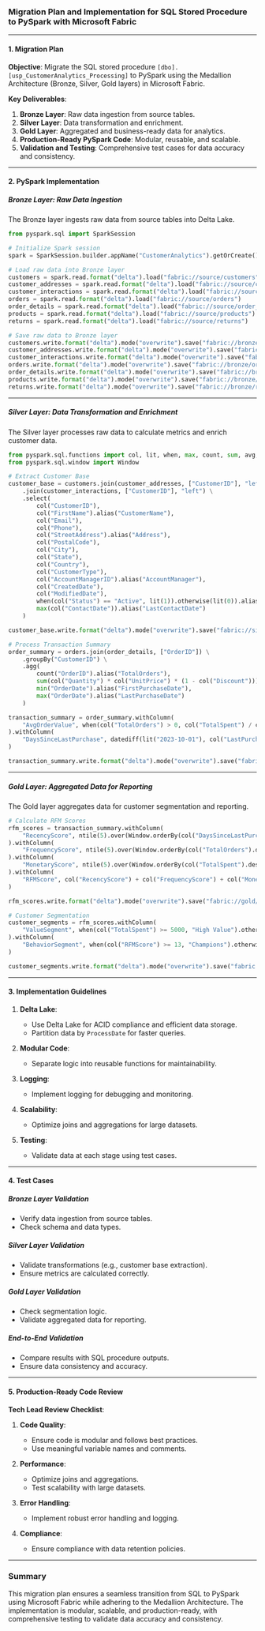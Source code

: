 ### Migration Plan and Implementation for SQL Stored Procedure to PySpark with Microsoft Fabric

---

#### **1. Migration Plan**

**Objective**: Migrate the SQL stored procedure `[dbo].[usp_CustomerAnalytics_Processing]` to PySpark using the Medallion Architecture (Bronze, Silver, Gold layers) in Microsoft Fabric.

**Key Deliverables**:
1. **Bronze Layer**: Raw data ingestion from source tables.
2. **Silver Layer**: Data transformation and enrichment.
3. **Gold Layer**: Aggregated and business-ready data for analytics.
4. **Production-Ready PySpark Code**: Modular, reusable, and scalable.
5. **Validation and Testing**: Comprehensive test cases for data accuracy and consistency.

---

#### **2. PySpark Implementation**

##### **Bronze Layer: Raw Data Ingestion**
The Bronze layer ingests raw data from source tables into Delta Lake.

```python
from pyspark.sql import SparkSession

# Initialize Spark session
spark = SparkSession.builder.appName("CustomerAnalytics").getOrCreate()

# Load raw data into Bronze layer
customers = spark.read.format("delta").load("fabric://source/customers")
customer_addresses = spark.read.format("delta").load("fabric://source/customer_addresses")
customer_interactions = spark.read.format("delta").load("fabric://source/customer_interactions")
orders = spark.read.format("delta").load("fabric://source/orders")
order_details = spark.read.format("delta").load("fabric://source/order_details")
products = spark.read.format("delta").load("fabric://source/products")
returns = spark.read.format("delta").load("fabric://source/returns")

# Save raw data to Bronze layer
customers.write.format("delta").mode("overwrite").save("fabric://bronze/customers")
customer_addresses.write.format("delta").mode("overwrite").save("fabric://bronze/customer_addresses")
customer_interactions.write.format("delta").mode("overwrite").save("fabric://bronze/customer_interactions")
orders.write.format("delta").mode("overwrite").save("fabric://bronze/orders")
order_details.write.format("delta").mode("overwrite").save("fabric://bronze/order_details")
products.write.format("delta").mode("overwrite").save("fabric://bronze/products")
returns.write.format("delta").mode("overwrite").save("fabric://bronze/returns")
```

---

##### **Silver Layer: Data Transformation and Enrichment**
The Silver layer processes raw data to calculate metrics and enrich customer data.

```python
from pyspark.sql.functions import col, lit, when, max, count, sum, avg, min, datediff, ntile
from pyspark.sql.window import Window

# Extract Customer Base
customer_base = customers.join(customer_addresses, ["CustomerID"], "left") \
    .join(customer_interactions, ["CustomerID"], "left") \
    .select(
        col("CustomerID"),
        col("FirstName").alias("CustomerName"),
        col("Email"),
        col("Phone"),
        col("StreetAddress").alias("Address"),
        col("PostalCode"),
        col("City"),
        col("State"),
        col("Country"),
        col("CustomerType"),
        col("AccountManagerID").alias("AccountManager"),
        col("CreatedDate"),
        col("ModifiedDate"),
        when(col("Status") == "Active", lit(1)).otherwise(lit(0)).alias("IsActive"),
        max(col("ContactDate")).alias("LastContactDate")
    )

customer_base.write.format("delta").mode("overwrite").save("fabric://silver/customer_base")

# Process Transaction Summary
order_summary = orders.join(order_details, ["OrderID"]) \
    .groupBy("CustomerID") \
    .agg(
        count("OrderID").alias("TotalOrders"),
        sum(col("Quantity") * col("UnitPrice") * (1 - col("Discount"))).alias("TotalSpent"),
        min("OrderDate").alias("FirstPurchaseDate"),
        max("OrderDate").alias("LastPurchaseDate")
    )

transaction_summary = order_summary.withColumn(
    "AvgOrderValue", when(col("TotalOrders") > 0, col("TotalSpent") / col("TotalOrders")).otherwise(0)
).withColumn(
    "DaysSinceLastPurchase", datediff(lit("2023-10-01"), col("LastPurchaseDate"))
)

transaction_summary.write.format("delta").mode("overwrite").save("fabric://silver/transaction_summary")
```

---

##### **Gold Layer: Aggregated Data for Reporting**
The Gold layer aggregates data for customer segmentation and reporting.

```python
# Calculate RFM Scores
rfm_scores = transaction_summary.withColumn(
    "RecencyScore", ntile(5).over(Window.orderBy(col("DaysSinceLastPurchase").asc()))
).withColumn(
    "FrequencyScore", ntile(5).over(Window.orderBy(col("TotalOrders").desc()))
).withColumn(
    "MonetaryScore", ntile(5).over(Window.orderBy(col("TotalSpent").desc()))
).withColumn(
    "RFMScore", col("RecencyScore") + col("FrequencyScore") + col("MonetaryScore")
)

rfm_scores.write.format("delta").mode("overwrite").save("fabric://gold/rfm_scores")

# Customer Segmentation
customer_segments = rfm_scores.withColumn(
    "ValueSegment", when(col("TotalSpent") >= 5000, "High Value").otherwise("Low Value")
).withColumn(
    "BehaviorSegment", when(col("RFMScore") >= 13, "Champions").otherwise("Others")
)

customer_segments.write.format("delta").mode("overwrite").save("fabric://gold/customer_segments")
```

---

#### **3. Implementation Guidelines**

1. **Delta Lake**:
   - Use Delta Lake for ACID compliance and efficient data storage.
   - Partition data by `ProcessDate` for faster queries.

2. **Modular Code**:
   - Separate logic into reusable functions for maintainability.

3. **Logging**:
   - Implement logging for debugging and monitoring.

4. **Scalability**:
   - Optimize joins and aggregations for large datasets.

5. **Testing**:
   - Validate data at each stage using test cases.

---

#### **4. Test Cases**

##### **Bronze Layer Validation**
- Verify data ingestion from source tables.
- Check schema and data types.

##### **Silver Layer Validation**
- Validate transformations (e.g., customer base extraction).
- Ensure metrics are calculated correctly.

##### **Gold Layer Validation**
- Check segmentation logic.
- Validate aggregated data for reporting.

##### **End-to-End Validation**
- Compare results with SQL procedure outputs.
- Ensure data consistency and accuracy.

---

#### **5. Production-Ready Code Review**

**Tech Lead Review Checklist**:
1. **Code Quality**:
   - Ensure code is modular and follows best practices.
   - Use meaningful variable names and comments.

2. **Performance**:
   - Optimize joins and aggregations.
   - Test scalability with large datasets.

3. **Error Handling**:
   - Implement robust error handling and logging.

4. **Compliance**:
   - Ensure compliance with data retention policies.

---

### Summary

This migration plan ensures a seamless transition from SQL to PySpark using Microsoft Fabric while adhering to the Medallion Architecture. The implementation is modular, scalable, and production-ready, with comprehensive testing to validate data accuracy and consistency.